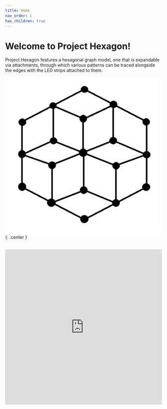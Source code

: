 ```yaml
---
title: Home
nav_order: 1
has_children: true
---
```


# Welcome to Project Hexagon!

Project Hexagon features a hexagonal graph model, one that is expandable via attachments, through which various patterns can be traced alongside the edges with the LED strips attached to them.

![Hexagon](/assets/images/hexagon.png){: .center }

<br>
<iframe  width="100%" height="500" src="https://www.youtube.com/embed/fhsjhfgjgf" title="YouTube video player" frameborder="0" allow="accelerometer; autoplay; clipboard-write; encrypted-media; gyroscope; picture-in-picture" allowfullscreen></iframe>
<br>
